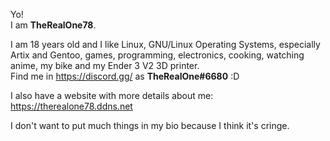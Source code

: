 Yo!</br>
I am <b>TheRealOne78</b>.

I am 18 years old and I like Linux, GNU/Linux Operating Systems, especially Artix and Gentoo, games, programming, electronics, cooking, watching anime, my bike and my Ender 3 V2 3D printer.</br>
Find me in https://discord.gg/ as <b>TheRealOne#6680</b> :D</br>

I also have a website with more details about me: https://therealone78.ddns.net

I don't want to put much things in my bio because I think it's cringe.
